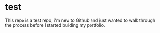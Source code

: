 # test
This repo is a test repo, i'm new to Github and just wanted to walk through the process before I started building my portfolio.
